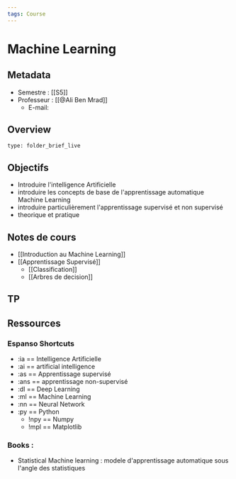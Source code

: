 ```yaml
---
tags: Course
---
```


# Machine Learning 
## Metadata
* Semestre : [[S5]]
* Professeur : [[@Ali Ben Mrad]]
	* E-mail: 
## Overview
 
```ccard
type: folder_brief_live
```
 
## Objectifs 
* Introduire l'intelligence Artificielle 
* introduire les concepts de base de l'apprentissage automatique Machine Learning 
* introduire particulièrement l'apprentissage supervisé et non supervisé 
* theorique et pratique
## Notes de cours
* [[Introduction au Machine Learning]]
* [[Apprentissage Supervisé]]
	* [[Classification]]
	* [[Arbres de decision]]
## TP
## Ressources 
### Espanso Shortcuts
* :ia == Intelligence  Artificielle
* :ai == artificial intelligence 
* :as == Apprentissage supervisé 
* :ans == apprentissage non-supervisé
* :dl == Deep Learning
*  :ml == Machine Learning
*  :nn == Neural Network 
*  :py  == Python 
	*  !npy == Numpy 
	*  !mpl == Matplotlib

### Books : 
* Statistical Machine learning : modele d'apprentissage automatique sous l'angle des statistiques 